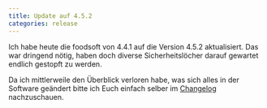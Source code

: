 ```yaml
---
title: Update auf 4.5.2
categories: release
---
```

Ich habe heute die foodsoft von 4.4.1 auf die Version 4.5.2 aktualisiert. Das
war dringend nötig, haben doch diverse Sicherheitslöcher darauf gewartet endlich
gestopft zu werden.

Da ich mittlerweile den Überblick verloren habe, was sich alles in der Software
geändert bitte ich Euch einfach selber im
[Changelog](https://github.com/foodcoops/foodsoft/blob/master/CHANGELOG.md#foodsoft-452)
nachzuschauen.
